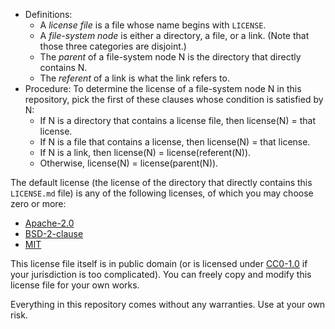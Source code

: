 - Definitions:
  - A _license file_ is a file whose name begins with `LICENSE`.
  - A _file-system node_ is either a directory, a file, or a link.
    (Note that those three categories are disjoint.)
  - The _parent_ of a file-system node N is the directory that directly contains N.
  - The _referent_ of a link is what the link refers to.
- Procedure: To determine the license of a file-system node N in this repository,
  pick the first of these clauses whose condition is satisfied by N:
  - If N is a directory that contains a license file, then license(N) = that license.
  - If N is a file that contains a license, then license(N) = that license.
  - If N is a link, then license(N) = license(referent(N)).
  - Otherwise, license(N) = license(parent(N)).

The default license (the license of the directory that directly contains this `LICENSE.md` file)
is any of the following licenses, of which you may choose zero or more:
- [Apache-2.0](https://www.apache.org/licenses/LICENSE-2.0)
- [BSD-2-clause](https://spdx.org/licenses/BSD-2-Clause.html)
- [MIT](https://spdx.org/licenses/MIT.html)

This license file itself is in public domain
(or is licensed under [CC0-1.0](https://creativecommons.org/publicdomain/zero/1.0/legalcode.txt)
if your jurisdiction is too complicated).
You can freely copy and modify this license file for your own works.

Everything in this repository comes without any warranties.
Use at your own risk.
